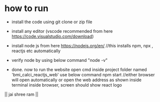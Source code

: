 # how to run
- install the code using git clone or zip file

- install any editor (vscode recommended from here https://code.visualstudio.com/download) 

- install node js from here https://nodejs.org/en/ 
//this installs npm, npx , reactjs etc automatically

- verify node by using below command 
"node -v"

- done. now to run the website open cmd inside project folder named 'bmi_calci_reactjs_web' use below command 
npm start
//either browser will open automatically or open the web address as shown inside terminal inside browser, screen should show react logo





|| jai shree ram ||
